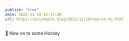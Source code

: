 ```yaml
---
publish: "true"
date: 2022-11-19 15:17:30
url: https://ericmwalk.blog/2022/11/19/now-on-to.html
---
```


<div xmlns="http://www.w3.org/1999/xhtml">
<p>🏒 Now on to some Hockey</p>
</div>